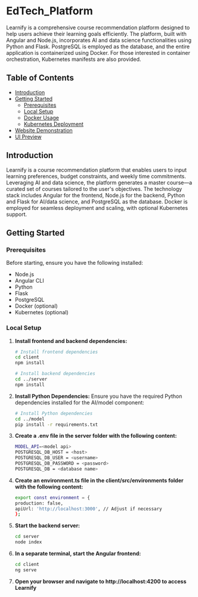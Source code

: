 # EdTech_Platform

Learnify is a comprehensive course recommendation platform designed to help users achieve their learning goals efficiently. The platform, built with Angular and Node.js, incorporates AI and data science functionalities using Python and Flask. PostgreSQL is employed as the database, and the entire application is containerized using Docker. For those interested in container orchestration, Kubernetes manifests are also provided.

## Table of Contents
- [Introduction](#introduction)
- [Getting Started](#getting-started)
  - [Prerequisites](#prerequisites)
  - [Local Setup](#local-setup)
  - [Docker Usage](#docker-usage)
  - [Kubernetes Deployment](#kubernetes-deployment)
- [Website Demonstration](#website-demonstration)
- [UI Preview](#ui-preview)

## Introduction

Learnify is a course recommendation platform that enables users to input learning preferences, budget constraints, and weekly time commitments. Leveraging AI and data science, the platform generates a master course—a curated set of courses tailored to the user's objectives. The technology stack includes Angular for the frontend, Node.js for the backend, Python and Flask for AI/data science, and PostgreSQL as the database. Docker is employed for seamless deployment and scaling, with optional Kubernetes support.

## Getting Started

### Prerequisites

Before starting, ensure you have the following installed:

- Node.js
- Angular CLI
- Python
- Flask
- PostgreSQL
- Docker (optional)
- Kubernetes (optional)

### Local Setup

1. **Install frontend and backend dependencies:**

   ```bash
   # Install frontend dependencies
   cd client
   npm install

   # Install backend dependencies
   cd ../server
   npm install

2. **Install Python Dependencies:**
    Ensure you have the required Python dependencies installed for the AI/model component:

    ```bash
    # Install Python dependencies
    cd ../model
    pip install -r requirements.txt

3. **Create a .env file in the server folder with the following content:**

    ```bash
    MODEL_API=<model api>
    POSTGRESQL_DB_HOST = <host>
    POSTGRESQL_DB_USER = <username>
    POSTGRESQL_DB_PASSWORD = <password>
    POSTGRESQL_DB = <database name>


4. **Create an environment.ts file in the client/src/environments folder with the following content:**

    ```bash
    export const environment = {
    production: false,
    apiUrl: 'http://localhost:3000', // Adjust if necessary
    };

5. **Start the backend server:**

    ```bash
    cd server
    node index

6. **In a separate terminal, start the Angular frontend:**

    ```bash
    cd client
    ng serve


7. **Open your browser and navigate to http://localhost:4200 to access Learnify**
